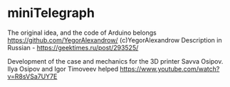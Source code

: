 # miniTelegraph

The original idea, and the code of Arduino belongs https://github.com/YegorAlexandrow/ (с)YegorAlexandrow
Description in Russian - https://geektimes.ru/post/293525/

Development of the case and mechanics for the 3D printer Savva Osipov. 
Ilya Osipov and Igor Timoveev helped
https://www.youtube.com/watch?v=R8sVSa7UY7E

